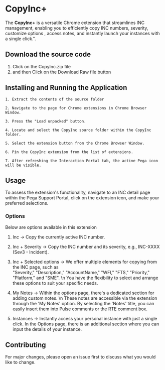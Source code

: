 # CopyInc+

The **CopyInc+** is a versatile Chrome extension that streamlines INC management, enabling you to efficiently copy INC numbers, severity, customize options , access notes, and instantly launch your instances with a single click.".

## Download the source code
1. Click on the CopyInc.zip file
2. and then Click on the Download Raw file button 

## Installing and Running the Application
```
1. Extract the contents of the source folder 

2. Navigate to the page for Chrome extensions in Chrome Browser Window. 

3. Press the "Load unpacked" button. 

4. Locate and select the CopyInc source folder within the CopyInc folder. 

5. Select the extension button from the Chrome Browser Window. 

6. Pin the CopyInc extension from the list of extensions. 

7. After refreshing the Interaction Portal tab, the active Pega icon will be visible.
```
## Usage

To assess the extension's functionality, navigate to an INC detail page within the Pega Support Portal, click on the extension icon, and make your preferred selections.

### Options
Below are options available in this extension

1. Inc -> Copy the currently active INC number.

2. Inc + Severity -> Copy the INC number and its severity, e.g., INC-XXXX (Sev3 - Incident).

3. Inc + Selected options -> We offer multiple elements for copying from the INC page, such as <br> "Severity," "Description," "AccountName," "WFI," "FTS," "Priority," "Platform," and "SME". \n You have the flexibility to select and arrange these options to suit your specific needs.

4. My Notes -> Within the options page, there's a dedicated section for adding custom notes. \n These notes are accessible via the extension through the 'My Notes' option. By selecting the 'Notes' title, you can easily insert them into Pulse comments or the RTE comment box.

5. Instances -> Instantly access your personal instance with just a single click. In the Options page, there is an additional section where you can input the details of your instance.


## Contributing

For major changes, please open an issue first
to discuss what you would like to change.
